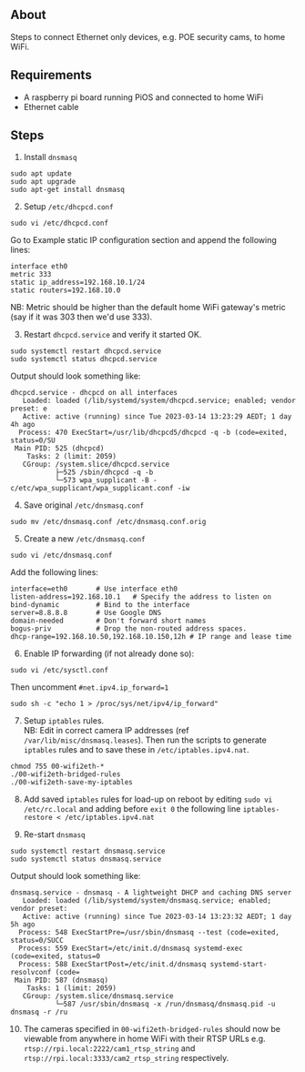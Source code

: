 ## About
Steps to connect Ethernet only devices, e.g. POE security cams, to home WiFi.

## Requirements
* A raspberry pi board running PiOS and connected to home WiFi
* Ethernet cable

## Steps
1. Install `dnsmasq` 
```
sudo apt update
sudo apt upgrade
sudo apt-get install dnsmasq
```
2. Setup `/etc/dhcpcd.conf`
```
sudo vi /etc/dhcpcd.conf
```
Go to Example static IP configuration section and append the following lines:

```
interface eth0
metric 333
static ip_address=192.168.10.1/24
static routers=192.168.10.0
```
NB: Metric should be higher than the default home WiFi gateway's metric (say if it was 303 then we'd use 333).

3. Restart `dhcpcd.service` and verify it started OK.
```
sudo systemctl restart dhcpcd.service
sudo systemctl status dhcpcd.service
```
Output should look something like:
```
dhcpcd.service - dhcpcd on all interfaces
   Loaded: loaded (/lib/systemd/system/dhcpcd.service; enabled; vendor preset: e
   Active: active (running) since Tue 2023-03-14 13:23:29 AEDT; 1 day 4h ago
  Process: 470 ExecStart=/usr/lib/dhcpcd5/dhcpcd -q -b (code=exited, status=0/SU
 Main PID: 525 (dhcpcd)
    Tasks: 2 (limit: 2059)
   CGroup: /system.slice/dhcpcd.service
           ├─525 /sbin/dhcpcd -q -b
           └─573 wpa_supplicant -B -c/etc/wpa_supplicant/wpa_supplicant.conf -iw

```

4. Save original `/etc/dnsmasq.conf`
```
sudo mv /etc/dnsmasq.conf /etc/dnsmasq.conf.orig
```

5. Create a new `/etc/dnsmasq.conf`
```
sudo vi /etc/dnsmasq.conf
```
Add the following lines:
```
interface=eth0       # Use interface eth0
listen-address=192.168.10.1   # Specify the address to listen on
bind-dynamic         # Bind to the interface
server=8.8.8.8       # Use Google DNS
domain-needed        # Don't forward short names
bogus-priv           # Drop the non-routed address spaces.
dhcp-range=192.168.10.50,192.168.10.150,12h # IP range and lease time
```

6. Enable IP forwarding (if not already done so):
```
sudo vi /etc/sysctl.conf
```
Then uncomment `#net.ipv4.ip_forward=1`
```
sudo sh -c "echo 1 > /proc/sys/net/ipv4/ip_forward"
```

7. Setup `iptables` rules.\
  NB: Edit in correct camera IP addresses (ref `/var/lib/misc/dnsmasq.leases`). Then run the scripts to generate `iptables` rules and to save these in `/etc/iptables.ipv4.nat`.
```
chmod 755 00-wifi2eth-*
./00-wifi2eth-bridged-rules
./00-wifi2eth-save-my-iptables
```
8. Add saved `iptables` rules for load-up on reboot by editing `sudo vi /etc/rc.local` and adding before `exit 0` the following line `iptables-restore < /etc/iptables.ipv4.nat`

9. Re-start `dnsmasq`
```
sudo systemctl restart dnsmasq.service
sudo systemctl status dnsmasq.service
```
Output should look something like:
```
dnsmasq.service - dnsmasq - A lightweight DHCP and caching DNS server
   Loaded: loaded (/lib/systemd/system/dnsmasq.service; enabled; vendor preset: 
   Active: active (running) since Tue 2023-03-14 13:23:32 AEDT; 1 day 5h ago
  Process: 548 ExecStartPre=/usr/sbin/dnsmasq --test (code=exited, status=0/SUCC
  Process: 559 ExecStart=/etc/init.d/dnsmasq systemd-exec (code=exited, status=0
  Process: 588 ExecStartPost=/etc/init.d/dnsmasq systemd-start-resolvconf (code=
 Main PID: 587 (dnsmasq)
    Tasks: 1 (limit: 2059)
   CGroup: /system.slice/dnsmasq.service
           └─587 /usr/sbin/dnsmasq -x /run/dnsmasq/dnsmasq.pid -u dnsmasq -r /ru
```

10. The cameras specified in `00-wifi2eth-bridged-rules` should now be viewable from anywhere in home WiFi with their RTSP URLs e.g. `rtsp://rpi.local:2222/cam1_rtsp_string` and `rtsp://rpi.local:3333/cam2_rtsp_string` respectively.
